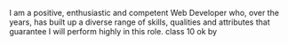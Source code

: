 I am a positive, enthusiastic and competent Web Developer who, over the years, has built up a diverse range of skills, qualities and attributes that guarantee I will perform highly in this role.
class 10
ok
by
